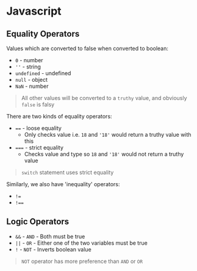 # **Javascript**

## **Equality Operators**

Values which are converted to false when converted to boolean:

* `0` - number
* `''` - string
* `undefined` - undefined
* `null` - object
* `NaN` - number

> All other values will be converted to a `truthy` value, and obviously `false` is falsy

There are two kinds of equality operators:

* `==` - loose equality
  * Only checks value i.e. `18` and `'18'` would return a truthy value with this
* `===` - strict equality
  * Checks value and type so `18` and `'18'` would not return a truthy value

> `switch` statement uses strict equality

Similarly, we also have 'inequality' operators:

* `!=`
* `!==`

## **Logic Operators**

* `&&` - `AND` - Both must be true
* `||` - `OR` - Either one of the two variables must be true
* `!` - `NOT` - Inverts boolean value

> `NOT` operator has more preference than `AND` or `OR`
